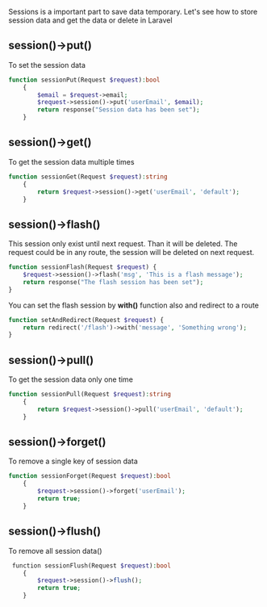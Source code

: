 Sessions is a important part to save data temporary. Let's see how to store session data and get the data or delete in Laravel
## session()->put()
To set the session data
```php
function sessionPut(Request $request):bool
    {
        $email = $request->email;
        $request->session()->put('userEmail', $email);
        return response("Session data has been set");
    }
```
## session()->get()
To get the session data multiple times
```php
function sessionGet(Request $request):string
    {
        return $request->session()->get('userEmail', 'default');
    }
```
## session()->flash()
This session only exist until next request. Than it will be deleted. The request could be in any route, the session will be deleted on next request.
```php
function sessionFlash(Request $request) {
	$request->session()->flash('msg', 'This is a flash message');
	return response("The flash session has been set");
}
```
You can set the flash session by **with()** function also and redirect to a route
```php
function setAndRedirect(Request $request) {
	return redirect('/flash')->with('message', 'Something wrong');
}
```
## session()->pull()
To get the session data only one time
```php
function sessionPull(Request $request):string
    {
        return $request->session()->pull('userEmail', 'default');
    }
```
## session()->forget()
To remove a single key of session data
```php
function sessionForget(Request $request):bool
    {
        $request->session()->forget('userEmail');
        return true;
    }
```
## session()->flush()
To remove all session data()
```php
 function sessionFlush(Request $request):bool
    {
        $request->session()->flush();
        return true;
    }
```